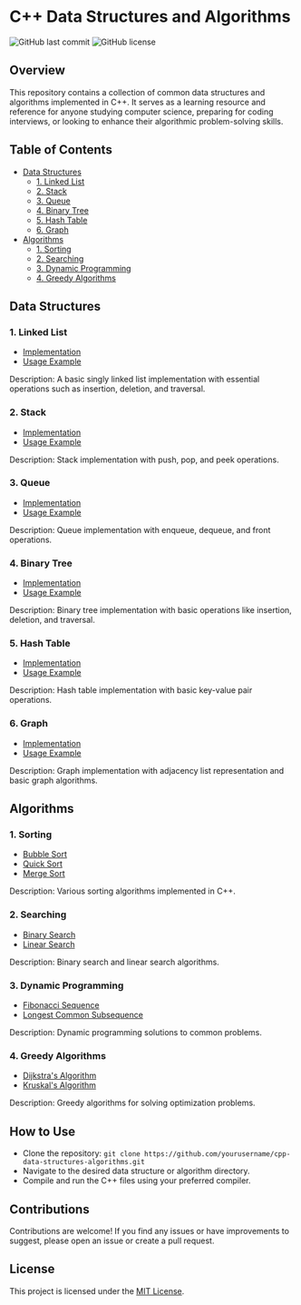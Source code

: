 # C++ Data Structures and Algorithms

![GitHub last commit](https://img.shields.io/github/last-commit/yourusername/cpp-data-structures-algorithms)
![GitHub license](https://img.shields.io/github/license/yourusername/cpp-data-structures-algorithms)

## Overview

This repository contains a collection of common data structures and algorithms implemented in C++. It serves as a learning resource and reference for anyone studying computer science, preparing for coding interviews, or looking to enhance their algorithmic problem-solving skills.

## Table of Contents

- [Data Structures](#data-structures)
  - [1. Linked List](#1-linked-list)
  - [2. Stack](#2-stack)
  - [3. Queue](#3-queue)
  - [4. Binary Tree](#4-binary-tree)
  - [5. Hash Table](#5-hash-table)
  - [6. Graph](#6-graph)
- [Algorithms](#algorithms)
  - [1. Sorting](#1-sorting)
  - [2. Searching](#2-searching)
  - [3. Dynamic Programming](#3-dynamic-programming)
  - [4. Greedy Algorithms](#4-greedy-algorithms)

## Data Structures

### 1. Linked List

- [Implementation](linkedList.cpp)
- [Usage Example](linkedListUsage.cpp)

Description: A basic singly linked list implementation with essential operations such as insertion, deletion, and traversal.

### 2. Stack

- [Implementation](stack.cpp)
- [Usage Example](stackUsage.cpp)

Description: Stack implementation with push, pop, and peek operations.

### 3. Queue

- [Implementation](queue.cpp)
- [Usage Example](queueUsage.cpp)

Description: Queue implementation with enqueue, dequeue, and front operations.

### 4. Binary Tree

- [Implementation](binaryTree.cpp)
- [Usage Example](binaryTreeUsage.cpp)

Description: Binary tree implementation with basic operations like insertion, deletion, and traversal.

### 5. Hash Table

- [Implementation](hashTable.cpp)
- [Usage Example](hashTableUsage.cpp)

Description: Hash table implementation with basic key-value pair operations.

### 6. Graph

- [Implementation](graph.cpp)
- [Usage Example](graphUsage.cpp)

Description: Graph implementation with adjacency list representation and basic graph algorithms.

## Algorithms

### 1. Sorting

- [Bubble Sort](sorting/bubbleSort.cpp)
- [Quick Sort](sorting/quickSort.cpp)
- [Merge Sort](sorting/mergeSort.cpp)

Description: Various sorting algorithms implemented in C++.

### 2. Searching

- [Binary Search](searching/binarySearch.cpp)
- [Linear Search](searching/linearSearch.cpp)

Description: Binary search and linear search algorithms.

### 3. Dynamic Programming

- [Fibonacci Sequence](dynamicProgramming/fibonacci.cpp)
- [Longest Common Subsequence](dynamicProgramming/longestCommonSubsequence.cpp)

Description: Dynamic programming solutions to common problems.

### 4. Greedy Algorithms

- [Dijkstra's Algorithm](greedy/dijkstra.cpp)
- [Kruskal's Algorithm](greedy/kruskal.cpp)

Description: Greedy algorithms for solving optimization problems.

## How to Use

- Clone the repository: `git clone https://github.com/yourusername/cpp-data-structures-algorithms.git`
- Navigate to the desired data structure or algorithm directory.
- Compile and run the C++ files using your preferred compiler.

## Contributions

Contributions are welcome! If you find any issues or have improvements to suggest, please open an issue or create a pull request.

## License

This project is licensed under the [MIT License](LICENSE).
